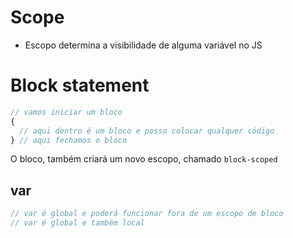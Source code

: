 # Scope

* Escopo determina a visibilidade de alguma variável no JS

# Block statement
```js
// vamos iniciar um bloco
{
  // aqui dentro é um bloco e posso colocar qualquer código
} // aqui fechamos o bloco
```

O bloco, também criará um novo escopo, chamado `block-scoped`

## var
```js
// var é global e poderá funcionar fora de um escopo de bloco
// var é global e também local

